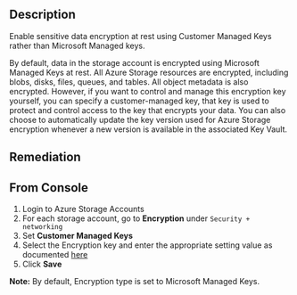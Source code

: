 ## Description

Enable sensitive data encryption at rest using Customer Managed Keys rather than Microsoft Managed keys.

By default, data in the storage account is encrypted using Microsoft Managed Keys at rest. All Azure Storage resources are encrypted, including blobs, disks, files, queues, and tables. All object metadata is also encrypted. However, if you want to control and manage this encryption key yourself, you can specify a customer-managed key, that key is used to protect and control access to the key that encrypts your data. You can also choose to automatically update the key version used for Azure Storage encryption whenever a new version is available in the associated Key Vault.

## Remediation

## From Console

1. Login to Azure Storage Accounts
2. For each storage account, go to **Encryption** under `Security + networking`
3. Set **Customer Managed Keys**
4. Select the Encryption key and enter the appropriate setting value as documented [here](https://docs.microsoft.com/en-us/azure/storage/common/storage-service-encryption)
5. Click **Save**

**Note:** By default, Encryption type is set to Microsoft Managed Keys.

